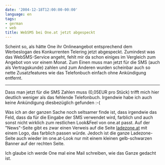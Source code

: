 ```yaml
---
date: '2004-12-18T12:00:00-00:00'
language: en
tags:
- german
- web
title: WebSMS bei One.at jetzt abgespeckt
---
```



Scheint so, als hätte One ihr Onlineangebot entsprechend dem Werbeslogan des Konkurrenten Telering jetzt abgespeckt. Zumindest was das WebSMS-Service angeht, fehlt mir da schon einiges im Vergleich zum Angebot von vor einem Monat. Zum Einen muss man jetzt für die SMS (auch als Vertragskunde) zahlen und zum Anderen wurden scheinbar auch so nette Zusatzfeatures wie das Telefonbuch einfach ohne Ankündigung entfernt.

-------------------------------



Dass man jetzt für die SMS Zahlen muss (0,05EUR pro Stück) trifft mich hier deutlich weniger als das fehlende Telefonbuch. Irgendwie habe ich auch keine Ankündigung diesbezüglich gefunden :-(

Was ich an der ganzen Sache noch seltsamer finde ist, dass irgendwie das Feld, dass da für die Eingabe der SMS verwendet wird, farblich und auch sonst nicht wirklich zum restlichen Look&Feel von one.at passt. Auf der "News"-Seite gibt es zwar einen Verweis auf die Seite <a href="http://www.ladezone.at">ladezone.at</a> mit einem Logo, das farblich passen würde. Jedoch ist die ganze Ladezone-Seite auch wieder im one.at-Look nur mit einem kleinen gelb-schwarzen Banner auf der rechten Seite.

Ich glaube ich werde One mal eine Mail schreiben, wie das Ganze gedacht ist.